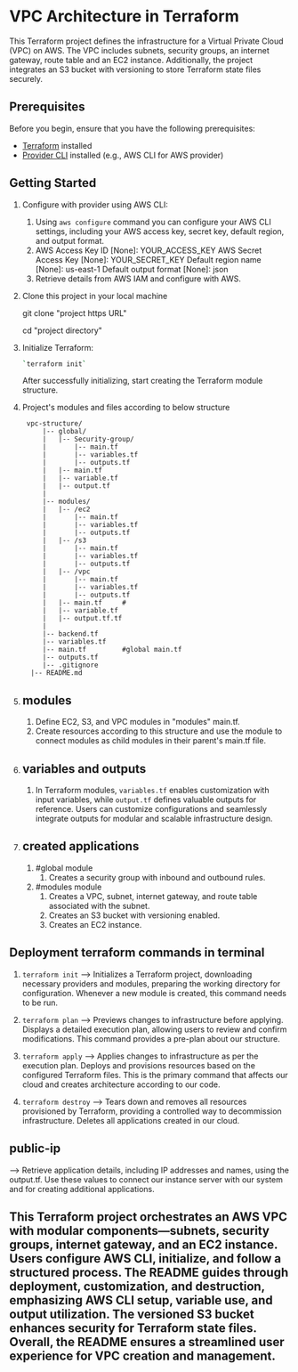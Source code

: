 # VPC Architecture in Terraform

This Terraform project defines the infrastructure for a Virtual Private Cloud (VPC) on AWS. The VPC includes subnets, security groups, an internet gateway, route table and an EC2 instance. Additionally, the project integrates an S3 bucket with versioning to store Terraform state files securely.

## Prerequisites

Before you begin, ensure that you have the following prerequisites:

- [Terraform](https://www.terraform.io/) installed
- [Provider CLI](link_to_provider_cli) installed (e.g., AWS CLI for AWS provider)

## Getting Started

1. Configure with provider using AWS CLI:
   
   1. Using `aws configure` command you can configure your AWS CLI settings, including your AWS access key, secret key, default region, and output format.
   2.   AWS Access Key ID [None]: YOUR_ACCESS_KEY
        AWS Secret Access Key [None]: YOUR_SECRET_KEY
        Default region name [None]: us-east-1
        Default output format [None]: json
   3. Retrieve details from AWS IAM and configure with AWS. 

2. Clone this project in your local machine

	git clone "project https URL"	

	cd "project directory"
	
3. Initialize Terraform:

    ```bash
    `terraform init`
    ```
    After successfully initializing, start creating the Terraform module structure.

4. Project's modules and files according to below structure
   
        vpc-structure/
            |-- global/
            |   |-- Security-group/
            |       |-- main.tf
            |       |-- variables.tf
            |       |-- outputs.tf
            |   |-- main.tf
            |   |-- variable.tf
            |   |-- output.tf
            |
            |-- modules/
            |   |-- /ec2
            |       |-- main.tf
            |       |-- variables.tf
            |       |-- outputs.tf
            |   |-- /s3
            |       |-- main.tf
            |       |-- variables.tf
            |       |-- outputs.tf
            |   |-- /vpc
            |       |-- main.tf
            |       |-- variables.tf
            |       |-- outputs.tf
            |   |-- main.tf     #
            |   |-- variable.tf
            |   |-- output.tf.tf
            |
            |-- backend.tf
            |-- variables.tf
            |-- main.tf         #global main.tf
            |-- outputs.tf
            |-- .gitignore
         |-- README.md

4.  ## modules
    1. Define EC2, S3, and VPC modules in "modules" main.tf.
    2. Create resources according to this structure and use the module to connect modules as child modules in their parent's main.tf file.
       

5. ## variables and outputs
   1. In Terraform modules, `variables.tf` enables customization with input variables, while `output.tf` defines valuable outputs for reference. Users can customize configurations and seamlessly integrate outputs for modular and scalable infrastructure design.

6. ## created applications
   1. #global module
      1.  Creates a security group with inbound and outbound rules.
   2. #modules module
      1. Creates a VPC, subnet, internet gateway, and route table associated with the subnet.
      2. Creates an S3 bucket with versioning enabled.
      3. Creates an EC2 instance.

    

## Deployment terraform commands in terminal

1.  `terraform init` --> Initializes a Terraform project, downloading necessary providers and modules, preparing  the working directory for configuration. Whenever a new module is created, this command needs to be run.

2.  `terraform plan` --> Previews changes to infrastructure before applying. Displays a detailed execution plan, allowing users to review and confirm modifications. This command provides a pre-plan about our structure.

3. `terraform apply` --> Applies changes to infrastructure as per the execution plan. Deploys and provisions resources based on the configured Terraform files. This is the primary command that affects our cloud and creates architecture according to our code.

4.  `terraform destroy` --> Tears down and removes all resources provisioned by Terraform, providing a controlled way to decommission infrastructure. Deletes all applications created in our cloud.


## public-ip
--> Retrieve application details, including IP addresses and names, using the output.tf. Use these values to connect our instance server with our system and for creating additional applications.

## This Terraform project orchestrates an AWS VPC with modular components—subnets, security groups, internet gateway, and an EC2 instance. Users configure AWS CLI, initialize, and follow a structured process. The README guides through deployment, customization, and destruction, emphasizing AWS CLI setup, variable use, and output utilization. The versioned S3 bucket enhances security for Terraform state files. Overall, the README ensures a streamlined user experience for VPC creation and management.
